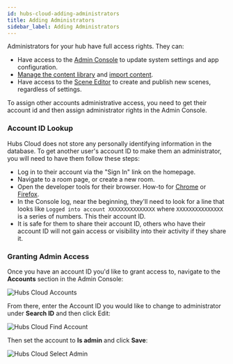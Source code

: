 ```yaml
---
id: hubs-cloud-adding-administrators
title: Adding Administrators
sidebar_label: Adding Administrators
---
```


Administrators for your hub have full access rights. They can:

- Have access to the [Admin Console](./hubs-cloud-getting-started.md) to update system settings and app configuration.
- [Manage the content library](./hubs-cloud-managing-content.md) and [import content](./hubs-cloud-importing-content.md).
- Have access to the [Scene Editor](./spoke-creating-projects.md) to create and publish new scenes, regardless of settings.

To assign other accounts administrative access, you need to get their account id and then assign administrator rights in the Admin Console.

### Account ID Lookup

Hubs Cloud does not store any personally identifying information in the database. To get another user's account ID to make them an administrator, you will need to have them follow these steps:

- Log in to their account via the "Sign In" link on the homepage.
- Navigate to a room page, or create a new room.
- Open the developer tools for their browser. How-to for [Chrome](https://developers.google.com/web/tools/chrome-devtools) or [Firefox](https://developer.mozilla.org/en-US/docs/Tools).
- In the Console log, near the beginning, they'll need to look for a line that looks like `Logged into account XXXXXXXXXXXXXXX` where `XXXXXXXXXXXXXXX` is a series of numbers. This their account ID.
- It is safe for them to share their account ID, others who have their account ID will not gain access or visibility into their activity if they share it.

### Granting Admin Access

Once you have an account ID you'd like to grant access to, navigate to the **Accounts** section in the Admin Console:

![Hubs Cloud Accounts](img/hubs-cloud-accounts.jpeg)

From there, enter the Account ID you would like to change to administrator under **Search ID** and then click Edit:

![Hubs Cloud Find Account](img/hubs-cloud-find-account.jpeg)

Then set the account to **Is admin** and click **Save**:

![Hubs Cloud Select Admin](img/hubs-cloud-select-admin.jpeg)
